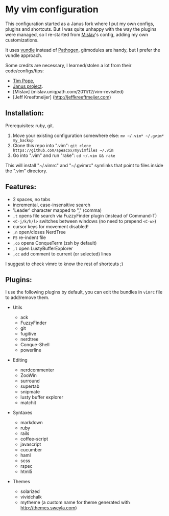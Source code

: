 My vim configuration
==========================

This configuration started as a Janus fork where I put my own configs, plugins
and shortcuts. But I was quite unhappy with the way the plugins were managed, so
I re-started from [Mislav](https://github.com/mislav/vimfiles)'s config, adding my own customizations.

It uses [vundle](https://github.com/gmarik/vundle) instead of [Pathogen](https://github.com/tpope/vim-pathogen), gitmodules are handy, but I prefer
the vundle approach.

Some credits are necessary, I learned/stolen a lot from their code/configs/tips:

* [Tim Pope](http://tbaggery.com),
* [Janus project](https://github.com/carlhuda/janus).
* [Mislav] (mislav.uniqpath.com/2011/12/vim-revisited)
* [Jeff Kreeftmeijer] (http://jeffkreeftmeijer.com)


## Installation:

Prerequisites: ruby, git.

1. Move your existing configuration somewhere else:
   `mv ~/.vim* ~/.gvim* my_backup`
2. Clone this repo into ".vim":
   `git clone https://github.com/apeacox/myvimfiles ~/.vim`
3. Go into ".vim" and run "rake":
   `cd ~/.vim && rake`

This will install "~/.vimrc" and "~/.gvimrc" symlinks that point to
files inside the ".vim" directory.

## Features:

* 2 spaces, no tabs
* incremental, case-insensitive search
* 'Leader' character mapped to "," (comma)
* `,t` opens file search via FuzzyFinder plugin (instead of Command-T)
* `<C-j/k/h/l>` switches between windows (no need to prepend `<C-w>`)
* cursor keys for movement disabled!
* `,n` open/closes NerdTree
* `F5` re-indent file
* `,co` opens ConqueTerm (zsh by default)
* `,l` open LustyBufferExplorer
* `,cc` add comment to current (or selected) lines

I suggest to check vimrc to know the rest of shortcuts ;)

## Plugins:

I use the following plugins by default, you can edit the bundles in ```vimrc``` file to
add/remove them.

* Utils
   * ack
   * FuzzyFinder
   * git
   * fugitive
   * nerdtree
   * Conque-Shell
   * powerline

* Editing
   * nerdcommenter
   * ZooWin
   * surround
   * supertab
   * snipmate
   * lusty buffer explorer
   * matchit

* Syntaxes
   * markdown
   * ruby
   * rails
   * coffee-script
   * javascript
   * cucumber
   * haml
   * scss
   * rspec
   * html5

* Themes
   * solarized
   * vividchalk
   * mytheme (a custom name for theme generated with http://themes.sweyla.com)

